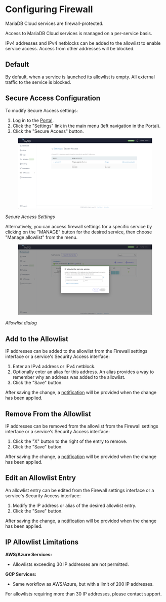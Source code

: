 # Configuring Firewall

MariaDB Cloud services are firewall-protected.

Access to MariaDB Cloud services is managed on a per-service basis.

IPv4 addresses and IPv4 netblocks can be added to the allowlist to enable service access. Access from other addresses will be blocked.

## **Default**

By default, when a service is launched its allowlist is empty. All external traffic to the service is blocked.

## **Secure Access Configuration**

To modify Secure Access settings:

1. Log in to the [Portal](https://app.skysql.com/dashboard).
2. Click the "Settings" link in the main menu (left navigation in the Portal).
3. Click the "Secure Access" button.

<figure><img src="secure-access.png" alt=""><figcaption></figcaption></figure>

_Secure Access Settings_

Alternatively, you can access firewall settings for a specific service by clicking on the "MANAGE" button for the desired service, then choose "Manage allowlist" from the menu.

<figure><img src="allow-list-dialog.png" alt=""><figcaption></figcaption></figure>

_Allowlist dialog_

## **Add to the Allowlist**

IP addresses can be added to the allowlist from the Firewall settings interface or a service's Security Access interface:

1. Enter an IPv4 address or IPv4 netblock.
2. Optionally enter an alias for this address. An alias provides a way to remember why an address was added to the allowlist.
3. Click the "Save" button.

After saving the change, a [notification](<../Portal features/Notifications.md>) will be provided when the change has been applied.

## **Remove From the Allowlist**

IP addresses can be removed from the allowlist from the Firewall settings interface or a service's Security Access interface:

1. Click the "X" button to the right of the entry to remove.
2. Click the "Save" button.

After saving the change, a [notification](<../Portal features/Notifications.md>) will be provided when the change has been applied.

## **Edit an Allowlist Entry**

An allowlist entry can be edited from the Firewall settings interface or a service's Security Access interface:

1. Modify the IP address or alias of the desired allowlist entry.
2. Click the "Save" button.

After saving the change, a [notification](<../Portal features/Notifications.md>) will be provided when the change has been applied.

## **IP Allowlist Limitations**

**AWS/Azure Services:**

* Allowlists exceeding 30 IP addresses are not permitted.

**GCP Services:**

* Same workflow as AWS/Azure, but with a limit of 200 IP addresses.

For allowlists requiring more than 30 IP addresses, please contact support.
